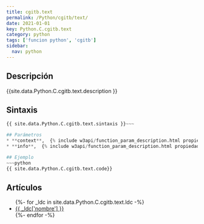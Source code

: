 ```yaml
---
title: cgitb.text
permalink: /Python/cgitb/text/
date: 2021-01-01
key: Python.C.cgitb.text
category: python
tags: ['funcion python', 'cgitb']
sidebar: 
  nav: python
---
```


## Descripción
{{site.data.Python.C.cgitb.text.description }}

## Sintaxis
~~~python
{{ site.data.Python.C.cgitb.text.sintaxis }}~~~

## Parámetros
* **context**,  {% include w3api/function_param_description.html propiedad=site.data.Python.C.cgitb.text valor="context" %}
* **info**,  {% include w3api/function_param_description.html propiedad=site.data.Python.C.cgitb.text valor="info" %}

## Ejemplo
~~~python
{{ site.data.Python.C.cgitb.text.code}}
~~~

## Artículos
<ul>
{%- for _ldc in site.data.Python.C.cgitb.text.ldc -%}
   <li>
       <a href="{{_ldc['url'] }}">{{ _ldc['nombre'] }}</a>
   </li>
{%- endfor -%}
</ul>
